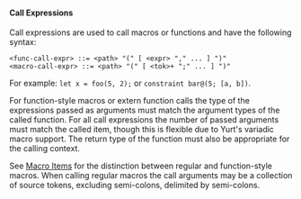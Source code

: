 #### Call Expressions

Call expressions are used to call macros or functions and have the following syntax:

```bnf
<func-call-expr> ::= <path> "(" [ <expr> "," ... ] ")"
<macro-call-expr> ::= <path> "(" [ <tok>+ ";" ... ] ")"
```

For example: `let x = foo(5, 2);` or `constraint bar@(5; [a, b])`.

For function-style macros or extern function calls the type of the expressions passed as arguments must match the argument types of the called function. For all call expressions the number of passed arguments must match the called item, though this is flexible due to Yurt's variadic macro support. The return type of the function must also be appropriate for the calling context.

See [Macro Items](../../items/macros.md) for the distinction between regular and function-style macros. When calling regular macros the call arguments may be a collection of source tokens, excluding semi-colons, delimited by semi-colons.
